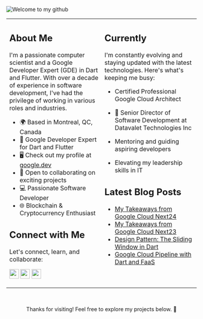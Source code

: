 ![Welcome to my github](https://github.com/bwnyasse/bwnyasse/assets/5323628/7df98694-b650-425d-9746-26fafef4a1e0)

<!-- Two-Column Table -->
<table style="width:100%">
<tr>
<td valign="top" width="50%">
<!-- Introduction Section -->
<h2>About Me</h2>

I'm a passionate computer scientist and a Google Developer Expert (GDE) in Dart and Flutter. With over a decade of experience in software development, I've had the privilege of working in various roles and industries.

- 🌍 Based in Montreal, QC, Canada
- 🚀 Google Developer Expert for Dart and Flutter
- 🖥️ Check out my profile at [google.dev](https://g.dev/bwnyasse)
- 🤝 Open to collaborating on exciting projects
- 💻 Passionate Software Developer
- 🌐 Blockchain & Cryptocurrency Enthusiast

<h2>Connect with Me</h2>

Let's connect, learn, and collaborate:

<p>
  <a href="https://www.twitter.com/bwnyasse"><img src="https://img.shields.io/badge/twitter-%231DA1F2.svg?&style=for-the-badge&logo=twitter&logoColor=white" height=25></a> 
  <a href="https://www.linkedin.com/in/bwnyasse"><img src="https://img.shields.io/badge/linkedin-%230077B5.svg?&style=for-the-badge&logo=linkedin&logoColor=white" height=25></a> 
  <a href="https://developers.google.com/community/experts/directory/profile/profile-boriswilfried_nyasse"><img src="https://img.shields.io/badge/Google-GDEProfile-blue" height=25></a>
</div>
</td>
<td valign="top" width="50%">
<!-- Current Focus Section -->
<h2>Currently</h2>

I'm constantly evolving and staying updated with the latest technologies. Here's what's keeping me busy:

- Certified Professional Google Cloud Architect

- 💼 Senior Director of Software Development at Datavalet Technologies Inc
- Mentoring and guiding aspiring developers
- Elevating my leadership skills in IT

<h2>Latest Blog Posts</h2>
  <ul>
    <li><a href="https://bwnyasse.net/post/22-google-cloud-next24/">My Takeaways from Google Cloud Next24</li>
    <li><a href="https://bwnyasse.net/post/14-google-cloud-next23/">My Takeaways from Google Cloud Next23</a></li>
    <li><a href="https://bwnyasse.net/post/13-design-pattern-part-1/">Design Pattern: The Sliding Window in Dart</a></li>
    <li><a href="https://bwnyasse.net/post/12-gcloud-dart-faas-part-1/">Google Cloud Pipeline with Dart and FaaS</a></li>
  </ul>
</td>
</tr>
</table>

<!-- Footer Section -->
<div align="center">
<br>
<p>Thanks for visiting! Feel free to explore my projects below. 🚀</p>
</div>
